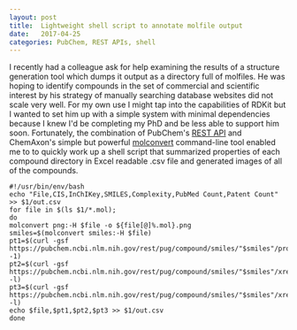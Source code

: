```yaml
---
layout: post
title:  Lightweight shell script to annotate molfile output 
date:   2017-04-25
categories: PubChem, REST APIs, shell
---
```


I recently had a colleague ask for help examining the results of a structure
generation tool which dumps it output as a directory full of molfiles. He was
hoping to identify compounds in the set of commercial and scientific interest by
his strategy of manually searching database websites did not scale very well.
For my own use I might tap into the capabilities of RDKit but I wanted to set
him up with a simple system with minimal dependencies because I knew I'd be
completing my PhD and be less able to support him soon. Fortunately, the
combination of PubChem's [REST
                          API](https://pubchem.ncbi.nlm.nih.gov/pug_rest/PUG_REST.html) and ChemAxon's
simple but powerful [molconvert](https://docs.chemaxon.com/display/docs/Molecule+File+Conversion+with+MolConverter) command-line tool enabled me to to quickly
work up a shell script that summarized properties of each compound directory in
Excel readable .csv file and generated images of all of the compounds. 

```
#!/usr/bin/env/bash
echo "File,CIS,InChIKey,SMILES,Complexity,PubMed Count,Patent Count" >> $1/out.csv
for file in $(ls $1/*.mol); 
do
molconvert png:-H $file -o ${file[@]%.mol}.png
smiles=$(molconvert smiles:-H $file)
pt1=$(curl -gsf https://pubchem.ncbi.nlm.nih.gov/rest/pug/compound/smiles/"$smiles"/property/InChIKey,CanonicalSMILES,Complexity/csv|tail -1)
pt2=$(curl -gsf https://pubchem.ncbi.nlm.nih.gov/rest/pug/compound/smiles/"$smiles"/xrefs/PubMedID/txt|wc -l)
pt3=$(curl -gsf https://pubchem.ncbi.nlm.nih.gov/rest/pug/compound/smiles/"$smiles"/xrefs/PatentID/txt|wc -l)
echo $file,$pt1,$pt2,$pt3 >> $1/out.csv
done
```
